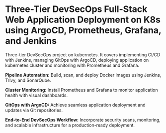 # Three-Tier DevSecOps Full-Stack Web Application Deployment on K8s using ArgoCD, Prometheus, Grafana, and Jenkins

Three-tier DevSecOps project on kubernetes. It covers implementing CI/CD with Jenkins, managing GitOps with ArgoCD, deploying application on kubernetes cluster and monitoring with Prometheus and Grafana. 

**Pipeline Automation:** Build, scan, and deploy Docker images using Jenkins, Trivy, and SonarQube.

**Cluster Monitoring:** Install Prometheus and Grafana to monitor application health with visual dashboards.

**GitOps with ArgoCD:** Achieve seamless application deployment and updates via Git repositories.

**End-to-End DevSecOps Workflow:** Incorporate security scans, monitoring, and scalable infrastructure for a production-ready deployment.


